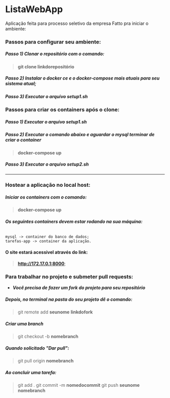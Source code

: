 # ListaWebApp
Aplicação feita para processo seletivo da empresa Fatto
pra iniciar o ambiente:

### Passos para configurar seu ambiente:

##### Passo 1) Clonar o repositório com o comando:

>**git clone linkdorepositório**

##### Passo 2) Instalar o docker ce e o docker-compose mais atuais para seu sistema atual;

##### Passo 3) Executar o arquivo setup1.sh

### Passos para criar os containers após o clone:

##### Passo 1) Executar o arquivo setup1.sh

##### Passo 2) Executar o comando abaixo e aguardar o mysql terminar de criar o container
>**docker-compose up**

##### Passo 3) Executar o arquivo setup2.sh

***

### Hostear a aplicação no local host:

##### Iniciar os containers com o comando:
   > **docker-compose up**

###### ***Os seguintes containers devem estar rodando na sua máquina:***

	mysql -> container do banco de dados;
	tarefas-app -> container da aplicação.

#### O site estará acessivel através do link:

>**http://172.17.0.1:8000**;

### Para trabalhar no projeto e submeter pull requests:

- ***Você precisa de fazer um fork do projeto para seu repositório***

##### Depois, no terminal na pasta do seu projeto dê o comando: 

>git remote add **seunome** **linkdofork**

##### Criar uma branch

>git checkout -b **nomebranch**

##### Quando solicitado "Dar pull":

>git pull origin **nomebranch**

##### Ao concluir uma tarefa:

>git add .
git commit -m **nomedocommit**
git push **seunome** **nomebranch**
